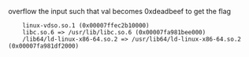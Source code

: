overflow the input such that val becomes 0xdeadbeef to get the flag

```
	linux-vdso.so.1 (0x00007ffec2b10000)
	libc.so.6 => /usr/lib/libc.so.6 (0x00007fa981bee000)
	/lib64/ld-linux-x86-64.so.2 => /usr/lib64/ld-linux-x86-64.so.2 (0x00007fa981df2000)
```
